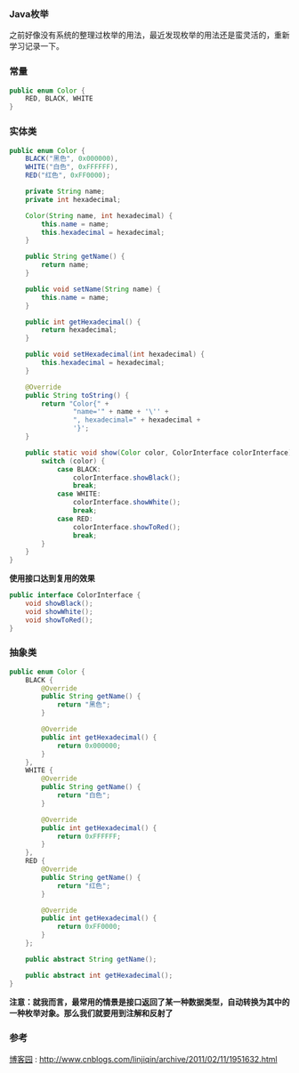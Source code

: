 ### Java枚举

之前好像没有系统的整理过枚举的用法，最近发现枚举的用法还是蛮灵活的，重新学习记录一下。

### 常量
```java
public enum Color {
    RED, BLACK, WHITE
}
```

### 实体类
```java
public enum Color {
    BLACK("黑色", 0x000000),
    WHITE("白色", 0xFFFFFF),
    RED("红色", 0xFF0000);

    private String name;
    private int hexadecimal;

    Color(String name, int hexadecimal) {
        this.name = name;
        this.hexadecimal = hexadecimal;
    }

    public String getName() {
        return name;
    }

    public void setName(String name) {
        this.name = name;
    }

    public int getHexadecimal() {
        return hexadecimal;
    }

    public void setHexadecimal(int hexadecimal) {
        this.hexadecimal = hexadecimal;
    }

    @Override
    public String toString() {
        return "Color{" +
                "name='" + name + '\'' +
                ", hexadecimal=" + hexadecimal +
                '}';
    }

    public static void show(Color color, ColorInterface colorInterface) {
        switch (color) {
            case BLACK:
                colorInterface.showBlack();
                break;
            case WHITE:
                colorInterface.showWhite();
                break;
            case RED:
                colorInterface.showToRed();
                break;
        }
    }
}
```

**使用接口达到复用的效果**

```java
public interface ColorInterface {
    void showBlack();
    void showWhite();
    void showToRed();
}
```

### 抽象类
```java
public enum Color {
    BLACK {
        @Override
        public String getName() {
            return "黑色";
        }

        @Override
        public int getHexadecimal() {
            return 0x000000;
        }
    },
    WHITE {
        @Override
        public String getName() {
            return "白色";
        }

        @Override
        public int getHexadecimal() {
            return 0xFFFFFF;
        }
    },
    RED {
        @Override
        public String getName() {
            return "红色";
        }

        @Override
        public int getHexadecimal() {
            return 0xFF0000;
        }
    };

    public abstract String getName();

    public abstract int getHexadecimal();
}
```

**注意：就我而言，最常用的情景是接口返回了某一种数据类型，自动转换为其中的一种枚举对象。那么我们就要用到注解和反射了**

### 参考

[博客园](http://www.cnblogs.com/linjiqin/archive/2011/02/11/1951632.html) : http://www.cnblogs.com/linjiqin/archive/2011/02/11/1951632.html
